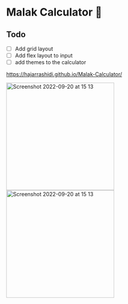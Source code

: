 # Malak Calculator 💞

## Todo
- [ ] Add grid layout
- [ ] Add flex layout to input
- [ ] add themes to the calculator

https://hajarrashidi.github.io/Malak-Calculator/

<img width="287" alt="Screenshot 2022-09-20 at 15 13" src="https://user-images.githubusercontent.com/4338882/191273154-a994e927-0fc6-414c-985f-f61b93dd0c89.png">

<img width="287" alt="Screenshot 2022-09-20 at 15 13" src="https://user-images.githubusercontent.com/4338882/191274866-f884c9ef-4a46-4763-aa3d-c461db84981e.png">

